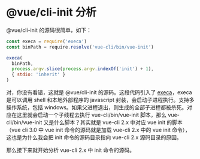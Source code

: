 # @vue/cli-init 分析

@vue/cli-init 的源码很简单，如下：

``` javascript
const execa = require('execa')
const binPath = require.resolve('vue-cli/bin/vue-init')

execa(
  binPath,
  process.argv.slice(process.argv.indexOf('init') + 1),
  { stdio: 'inherit' }
)

```

对，你没有看错，这就是 @vue/cli-init 的源码。这段代码引入了 [execa](https://github.com/sindresorhus/execa)，execa 是可以调用 shell 和本地外部程序的 javascript 封装，会启动子进程执行。支持多操作系统，包括 windows。如果父进程退出，则生成的全部子进程都被杀死。对应在这里就会启动一个子线程去执行 vue-cli/bin/vue-init 脚本，那么 vue-cli/bin/vue-init 又是什么脚本？其实就是 vue-cli 2.x 中对应 vue init 的脚本（vue cli 3.0 中 vue init 命令的源码就是加载 vue-cli 2.x 中的 vue init 命令），这也是为什么我会把 init 命令的源码目录指向 vue-cli 2.x 源码目录的原因。

那么接下来就开始分析 vue-cli 2.x 中 init 命令的源码。
